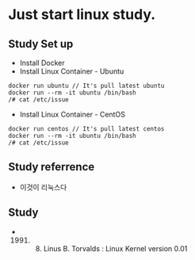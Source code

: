 # Just start linux study.


## Study Set up
- Install Docker
- Install Linux Container - Ubuntu
~~~
docker run ubuntu // It's pull latest ubuntu
docker run --rm -it ubuntu /bin/bash
/# cat /etc/issue
~~~
- Install Linux Container - CentOS
~~~
docker run centos // It's pull latest centos
docker run --rm -it ubuntu /bin/bash
/# cat /etc/issue
~~~

## Study referrence
- 이것이 리눅스다

## Study

- 1991. 08. Linus B. Torvalds : Linux Kernel version 0.01